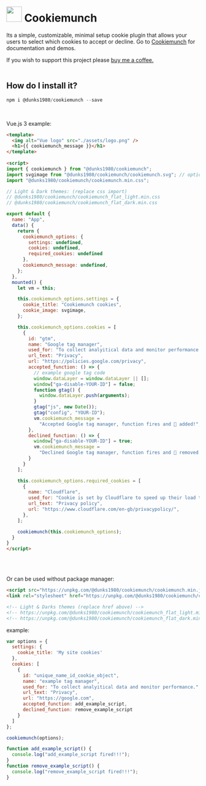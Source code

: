 # <img src="https://unpkg.com/@dunks1980/cookiemunch/cookiemunch.svg?v=2" width="40"> Cookiemunch

Its a simple, customizable, minimal setup cookie plugin that allows your users to select which cookies to accept or decline. Go to [Cookiemunch](https://cookiemunch.dunks1980.com/) for documentation and demos.
<br />

If you wish to support this project please [buy me a coffee.](https://www.buymeacoffee.com/dunks1980)
<br />
<br />
## How do I install it?
```javascript
npm i @dunks1980/cookiemunch --save
```
<br />

Vue.js 3 example:
```html
<template>
  <img alt="Vue logo" src="./assets/logo.png" />
  <h1>{{ cookiemunch_message }}</h1>
</template>
    
<script>
import { cookiemunch } from "@dunks1980/cookiemunch";
import svgimage from "@dunks1980/cookiemunch/cookiemunch.svg"; // optional
import "@dunks1980/cookiemunch/cookiemunch.min.css";

// Light & Dark themes: (replace css import)
// @dunks1980/cookiemunch/cookiemunch_flat_light.min.css
// @dunks1980/cookiemunch/cookiemunch_flat_dark.min.css

export default {
  name: "App",
  data() {
    return {
      cookiemunch_options: {
        settings: undefined,
        cookies: undefined, 
        required_cookies: undefined
      },
      cookiemunch_message: undefined,
    };
  },
  mounted() {
    let vm = this;

    this.cookiemunch_options.settings = {
      cookie_title: "Cookiemunch cookies",
      cookie_image: svgimage,
    };

    this.cookiemunch_options.cookies = [
      {
        id: "gtm",
        name: "Google tag manager",
        used_for: "To collect analyitical data and monitor performance.",
        url_text: "Privacy",
        url: "https://policies.google.com/privacy",
        accepted_function: () => {
          // example google tag code
          window.dataLayer = window.dataLayer || [];
          window["ga-disable-YOUR-ID"] = false;
          function gtag() {
            window.dataLayer.push(arguments);
          }
          gtag("js", new Date());
          gtag("config", "YOUR-ID");
          vm.cookiemunch_message =
            "Accepted Google tag manager, function fires and 🍪 added!";
        },
        declined_function: () => {
          window["ga-disable-YOUR-ID"] = true;
          vm.cookiemunch_message =
            "Declined Google tag manager, function fires and 🍪 removed!";
        }
      }
    ];

    this.cookiemunch_options.required_cookies = [
      {
        name: "Cloudflare",
        used_for: "Cookie is set by Cloudflare to speed up their load times...",
        url_text: "Privacy policy",
        url: "https://www.cloudflare.com/en-gb/privacypolicy/",
      },
    ];

    cookiemunch(this.cookiemunch_options);
  }
}
</script>
```
<br />
<br />

Or can be used without package manager: 
```html
<script src="https://unpkg.com/@dunks1980/cookiemunch/cookiemunch.min.js"></script>
<link rel="stylesheet" href="https://unpkg.com/@dunks1980/cookiemunch/cookiemunch.min.css">

<!-- Light & Darks themes (replace href above) -->
<!-- https://unpkg.com/@dunks1980/cookiemunch/cookiemunch_flat_light.min.css -->
<!-- https://unpkg.com/@dunks1980/cookiemunch/cookiemunch_flat_dark.min.css -->
```
example:
```javascript
var options = {
  settings: {
    cookie_title: 'My site cookies'
  },
  cookies: [
    {
      id: "unique_name_id_cookie_object",
      name: "example tag manager",
      used_for: "To collect analyitical data and monitor performance.",
      url_text: "Privacy",
      url: "https://google.com",
      accepted_function: add_example_script,
      declined_function: remove_example_script
    }
  ]
};

cookiemunch(options);

function add_example_script() {
  console.log("add_example_script fired!!!");
}
function remove_example_script() {
  console.log("remove_example_script fired!!!");
}
```


